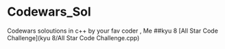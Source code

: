 # Codewars_Sol
Codewars soloutions in c++ by your fav coder , Me 
##kyu 8
[All Star Code Challenge](kyu 8/All Star Code Challenge.cpp)
